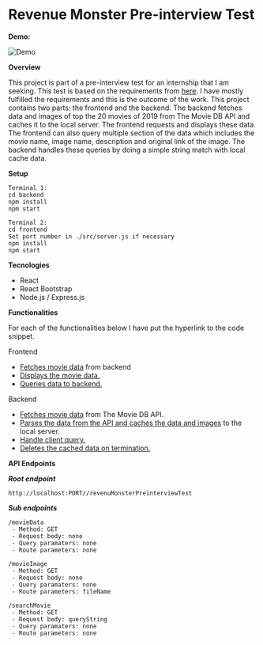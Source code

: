 # **Revenue Monster Pre-interview Test**

**Demo:**

![Demo](https://s5.gifyu.com/images/ezgif.com-video-to-gif096b8fabd21e6729.gif)

**Overview**

This project is part of a pre-interview test for an internship that I am seeking. This test is based on the requirements from [here](https://revenuemonster.github.io/). I have mostly fulfilled the requirements and this is the outcome of the work. This project contains two parts: the frontend and the backend. The backend fetches data and images of top the 20 movies of 2019 from The Movie DB API and caches it to the local server. The frontend requests and displays these data. The frontend can also query multiple section of the data which includes the movie name, image name, description and original link of the image. The backend handles these queries by doing a simple string match with local cache data. 

**Setup**
```
Terminal 1:
cd backend
npm install
npm start

Terminal 2:
cd frontend
Set port number in ./src/server.js if necessary
npm install
npm start
```

**Tecnologies**

 - React
 - React Bootstrap
 - Node.js / Express.js

**Functionalities**

For each of the functionalities below I have put the hyperlink to the code snippet.
 
 Frontend
 
 - [Fetches movie data](https://github.com/mohamadHarith/Revenue-Monster-Pre-interview/blob/63cb95ba658e70db0f66672760a837d3dd834ebf/frontend/src/App.js#L31-L45) from backend 
 - [Displays the movie data.](https://github.com/mohamadHarith/Revenue-Monster-Pre-interview/blob/63cb95ba658e70db0f66672760a837d3dd834ebf/frontend/src/App.js#L111-L145) 
 - [Queries data to backend.](https://github.com/mohamadHarith/Revenue-Monster-Pre-interview/blob/63cb95ba658e70db0f66672760a837d3dd834ebf/frontend/src/App.js#L71-L98)
 
 Backend
 
 - [Fetches movie data](https://github.com/mohamadHarith/Revenue-Monster-Pre-interview/blob/63cb95ba658e70db0f66672760a837d3dd834ebf/backend/services/movieDataService.js#L7-L28) from The Movie DB API.
 - [Parses the data from the API and caches the data and images](https://github.com/mohamadHarith/Revenue-Monster-Pre-interview/blob/63cb95ba658e70db0f66672760a837d3dd834ebf/backend/services/movieDataService.js#L30-L89) to the local server.
 - [Handle client query.](https://github.com/mohamadHarith/Revenue-Monster-Pre-interview/blob/63cb95ba658e70db0f66672760a837d3dd834ebf/backend/services/movieDataService.js#L101-L124)
 - [Deletes the cached data on termination.](https://github.com/mohamadHarith/Revenue-Monster-Pre-interview/blob/63cb95ba658e70db0f66672760a837d3dd834ebf/backend/App.js#L30-L38)
 
 **API Endpoints**
 
 ***Root endpoint***
 
 ```http://localhost:PORT//revenuMonsterPreinterviewTest```
 
 ***Sub endpoints***
 
```
/movieData
 - Method: GET
 - Request body: none
 - Query paramaters: none
 - Route parameters: none
```
```
/movieImage
 - Method: GET
 - Request body: none
 - Query paramaters: none
 - Route parameters: fileName
```
```
/searchMovie
 - Method: GET
 - Request body: queryString
 - Query paramaters: none
 - Route parameters: none
```
